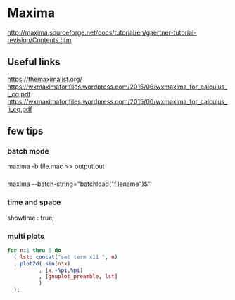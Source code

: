 # Maxima

http://maxima.sourceforge.net/docs/tutorial/en/gaertner-tutorial-revision/Contents.htm

## Useful links
https://themaximalist.org/
https://wxmaximafor.files.wordpress.com/2015/06/wxmaxima_for_calculus_i_cq.pdf
https://wxmaximafor.files.wordpress.com/2015/06/wxmaxima_for_calculus_ii_cq.pdf

## few tips
### batch mode
maxima -b file.mac >> output.out

###
maxima --batch-string="batchload(\"filename\")$"

### time and space
showtime : true;

### multi plots
```mac
for n:1 thru 5 do
  ( lst: concat("set term x11 ", n)
  , plot2d( sin(n*x)
          , [x,-%pi,%pi]
          , [gnuplot_preamble, lst]
          )
  );
```

